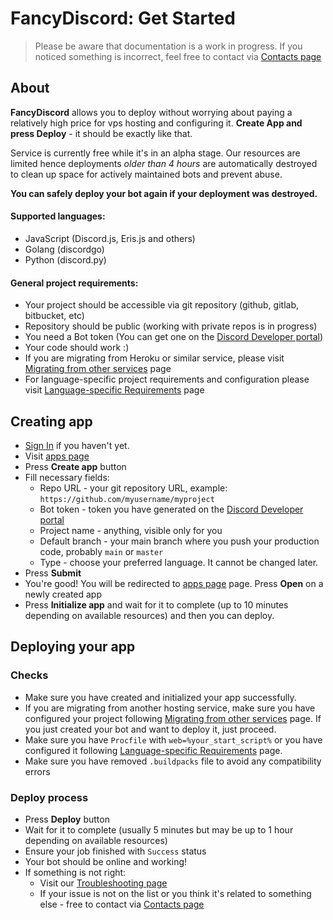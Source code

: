 # FancyDiscord: Get Started
> Please be aware that documentation is a work in progress. If you noticed something is incorrect, feel free to contact via [Contacts page](/docs/contacts)

## About

**FancyDiscord** allows you to deploy without worrying about paying a relatively high price for vps hosting and configuring it. **Create App and press Deploy** - it should be exactly like that.

Service is currently free while it's in an alpha stage. Our resources are limited hence deployments *older than 4 hours* are automatically destroyed to clean up space for actively maintained bots and prevent abuse. 

**You can safely deploy your bot again if your deployment was destroyed.**  

#### Supported languages:
- JavaScript (Discord.js, Eris.js and others)
- Golang (discordgo)
- Python (discord.py)

#### General project requirements:
- Your project should be accessible via git repository (github, gitlab, bitbucket, etc)
- Repository should be public (working with private repos is in progress)
- You need a Bot token (You can get one on the [Discord Developer portal](https://discord.com/developers/applications))
- Your code should work :)
- If you are migrating from Heroku or similar service, please visit [Migrating from other services](/docs/migrating) page
- For language-specific project requirements and configuration please visit [Language-specific Requirements](/docs/language-specific-requirements) page

## Creating app
- [Sign In](/login) if you haven't yet.
- Visit [apps page](/apps)
- Press **Create app** button
- Fill necessary fields: 
  * Repo URL - your git repository URL, example: `https://github.com/myusername/myproject`
  * Bot token - token you have generated on the [Discord Developer portal](https://discord.com/developers/applications)
  * Project name - anything, visible only for you
  * Default branch - your main branch where you push your production code, probably `main` or `master`
  * Type - choose your preferred language. It cannot be changed later.
- Press **Submit**
- You're good! You will be redirected to [apps page](/apps) page. Press **Open** on a newly created app
- Press **Initialize app** and wait for it to complete (up to 10 minutes depending on available resources) and then you can deploy.

## Deploying your app
### Checks
- Make sure you have created and initialized your app successfully.
- If you are migrating from another hosting service, make sure you have configured your project following [Migrating from other services](/docs/migrating) page. If you just created your bot and want to deploy it, just proceed.
- Make sure you have `Procfile` with `web=%your_start_script%` or you have configured it following  [Language-specific Requirements](/docs/language-specific-requirements) page.
- Make sure you have removed `.buildpacks` file to avoid any compatibility errors
### Deploy process
- Press **Deploy** button
- Wait for it to complete (usually 5 minutes but may be up to 1 hour depending on available resources)
- Ensure your job finished with `Success` status
- Your bot should be online and working!
- If something is not right:
  * Visit our [Troubleshooting page](/docs/troubleshooting)
  * If your issue is not on the list or you think it's related to something else - free to contact via [Contacts page](/docs/contacts)
